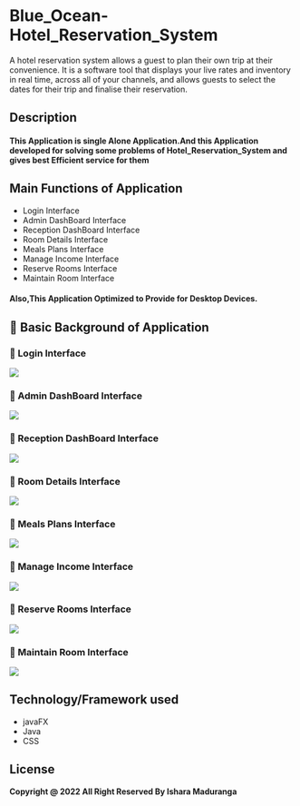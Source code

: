 # Blue_Ocean-Hotel_Reservation_System
A hotel reservation system allows a guest to plan their own trip at their convenience. It is a software tool that displays your live rates and inventory in real time, across all of your channels, and allows guests to select the dates for their trip and finalise their reservation.

## Description

#### This Application is single Alone Application.And this Application developed for solving some problems of Hotel_Reservation_System and gives best Efficient service for them

## Main Functions of Application
* Login Interface
* Admin DashBoard Interface
* Reception DashBoard Interface
* Room Details Interface
* Meals Plans Interface
* Manage Income Interface
* Reserve Rooms Interface
* Maintain Room Interface

#### Also,This Application Optimized to Provide for Desktop Devices.

## :link: Basic Background of Application

### 🌱 Login Interface
<img src="src/view/Readme/home.png">

### 🌱 Admin DashBoard Interface
<img src="src/view/Readme/adminDashBoard.png">

### 🌱 Reception DashBoard Interface
<img src="src/view/Readme/cashierDashBoard.png">

### 🌱 Room Details Interface
<img src="src/view/Readme/room.png">

### 🌱 Meals Plans Interface
<img src="src/view/Readme/meals.png">

### 🌱 Manage Income Interface
<img src="src/view/Readme/income.png">

### 🌱 Reserve Rooms Interface
<img src="src/view/Readme/reserveRoom.png">

### 🌱 Maintain Room Interface
<img src="src/view/Readme/maintainRoom.png">



## Technology/Framework used
* javaFX
* Java
* CSS

## License
**Copyright @ 2022 All Right Reserved By Ishara Maduranga**

